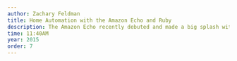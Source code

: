 ```yaml
---
author: Zachary Feldman
title: Home Automation with the Amazon Echo and Ruby
description: The Amazon Echo recently debuted and made a big splash with its incredibly accurate voice recognition, capable of hearing and transliterating commands from 20-30 feet away. Home automation enthusiasts and hackers alike wondered if it would be possible to intercept commands from the device and trigger custom actions. While device traffic is encrypted, the device pushes commands to a history page in a web application. Using Watir WebDriver, which normally is used for feature testing, we've created a proxy that can be run on a Raspberry Pi as well as a modular Ruby framework based on Sinatra to run custom commands, allowing us to control the Hue wireless lighting system, Nest, and even request an Uber! 
time: 11:40AM
year: 2015
order: 7
---
```

